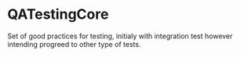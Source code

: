 # QATestingCore
Set of good practices for testing, initialy with integration test however intending progreed to other type of tests.
